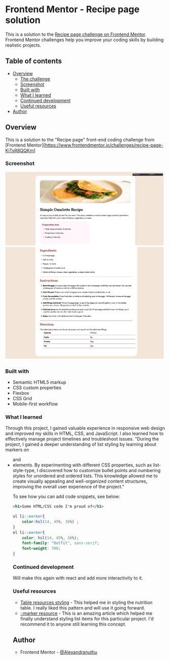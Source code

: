 # Frontend Mentor - Recipe page solution

This is a solution to the [Recipe page challenge on Frontend Mentor](https://www.frontendmentor.io/challenges/recipe-page-KiTsR8QQKm). Frontend Mentor challenges help you improve your coding skills by building realistic projects. 

## Table of contents

- [Overview](#overview)
  - [The challenge](#the-challenge)
  - [Screenshot](#screenshot)
  - [Built with](#built-with)
  - [What I learned](#what-i-learned)
  - [Continued development](#continued-development)
  - [Useful resources](#useful-resources)
- [Author](#author)

## Overview
This is  a solution to the "Recipe page" front-end coding challenge from [Frontend Mentor][https://www.frontendmentor.io/challenges/recipe-page-KiTsR8QQKm]

### Screenshot

![alt text](<Frontend Mentor Recipe page p1.png>)
![alt text](<Frontend Mentor Recipe page p2.png>)


### Built with

- Semantic HTML5 markup
- CSS custom properties
- Flexbox
- CSS Grid
- Mobile-first workflow


### What I learned

Through this project, I gained valuable experience in responsive web design and improved my skills in HTML, CSS, and JavaScript. I also learned how to effectively manage project timelines and troubleshoot issues.
"During the project, I gained a deeper understanding of list styling by learning about markers on <ul> and <li> elements. By experimenting with different CSS properties, such as list-style-type, I discovered how to customize bullet points and numbering styles for unordered and ordered lists. This knowledge allowed me to create visually appealing and well-organized content structures, improving the overall user experience of the project."

To see how you can add code snippets, see below:

```html
<h1>Some HTML/CSS code I'm proud of</h1>
```
```css
ul li::marker{
    color:hsl(14, 45%, 36%) ;
}
ol li::marker{
    color: hsl(14, 45%, 36%);
    font-family: "Outfit", sans-serif;
    font-weight: 700;
}
```

### Continued development

Will make this again with react and add more interactivity to it.

### Useful resources

- [Table resources styling](https://www.w3schools.com/html/html_table_styling.asp) - This helped me in styling the nutrition table. I really liked this pattern and will use it going forward.
- [::marker resource](https://www.w3schools.com/cssref/sel_marker.php) - This is an amazing article which helped me finally understand styling list items for this particular project. I'd recommend it to anyone still learning this concept.

## Author
- Frontend Mentor - [@Alexandranuthu](https://www.frontendmentor.io/profile/Alexandranuthu)


